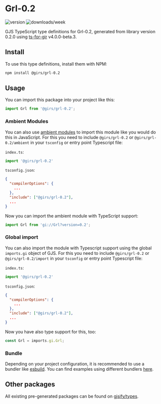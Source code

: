 
# Grl-0.2

![version](https://img.shields.io/npm/v/@girs/grl-0.2)
![downloads/week](https://img.shields.io/npm/dw/@girs/grl-0.2)


GJS TypeScript type definitions for Grl-0.2, generated from library version 0.2.0 using [ts-for-gir](https://github.com/gjsify/ts-for-gir) v4.0.0-beta.3.


## Install

To use this type definitions, install them with NPM:
```bash
npm install @girs/grl-0.2
```

## Usage

You can import this package into your project like this:
```ts
import Grl from '@girs/grl-0.2';
```

### Ambient Modules

You can also use [ambient modules](https://github.com/gjsify/ts-for-gir/tree/main/packages/cli#ambient-modules) to import this module like you would do this in JavaScript.
For this you need to include `@girs/grl-0.2` or `@girs/grl-0.2/ambient` in your `tsconfig` or entry point Typescript file:

`index.ts`:
```ts
import '@girs/grl-0.2'
```

`tsconfig.json`:
```json
{
  "compilerOptions": {
    ...
  },
  "include": ["@girs/grl-0.2"],
  ...
}
```

Now you can import the ambient module with TypeScript support: 

```ts
import Grl from 'gi://Grl?version=0.2';
```

### Global import

You can also import the module with Typescript support using the global `imports.gi` object of GJS.
For this you need to include `@girs/grl-0.2` or `@girs/grl-0.2/import` in your `tsconfig` or entry point Typescript file:

`index.ts`:
```ts
import '@girs/grl-0.2'
```

`tsconfig.json`:
```json
{
  "compilerOptions": {
    ...
  },
  "include": ["@girs/grl-0.2"],
  ...
}
```

Now you have also type support for this, too:

```ts
const Grl = imports.gi.Grl;
```

### Bundle

Depending on your project configuration, it is recommended to use a bundler like [esbuild](https://esbuild.github.io/). You can find examples using different bundlers [here](https://github.com/gjsify/ts-for-gir/tree/main/examples).

## Other packages

All existing pre-generated packages can be found on [gjsify/types](https://github.com/gjsify/types).

